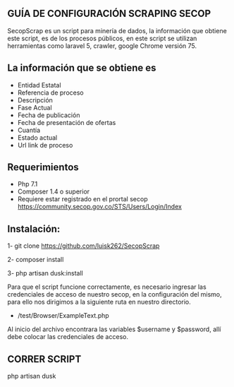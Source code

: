 

## GUÍA DE CONFIGURACIÓN SCRAPING SECOP

SecopScrap es un script para minería de dados, la información que obtiene este script, es de los procesos públicos, en este script se utilizan herramientas como laravel 5, crawler, google Chrome versión  75.  

## La información que se obtiene es
*	Entidad Estatal
*	Referencia de proceso
*	Descripción
*	Fase Actual
*	Fecha de publicación
*	Fecha de presentación de ofertas
*	Cuantía
*	Estado actual
*	Url link de proceso


## Requerimientos

*	Php 7.1
*	Composer 1.4 o superior
*	Requiere estar registrado en el prortal secop https://community.secop.gov.co/STS/Users/Login/Index

## Instalación:


1-	git clone https://github.com/luisk262/SecopScrap

2-	composer install

3-	php artisan dusk:install

Para que el script funcione correctamente, es necesario ingresar las credenciales de acceso de nuestro secop, en la configuración del mismo, para ello nos dirigimos a la siguiente ruta en nuestro directorio.

- /test/Browser/ExampleText.php

Al inicio del archivo encontrara  las variables $username y $password, allí debe colocar las credenciales de acceso.


## CORRER SCRIPT

 php artisan dusk

